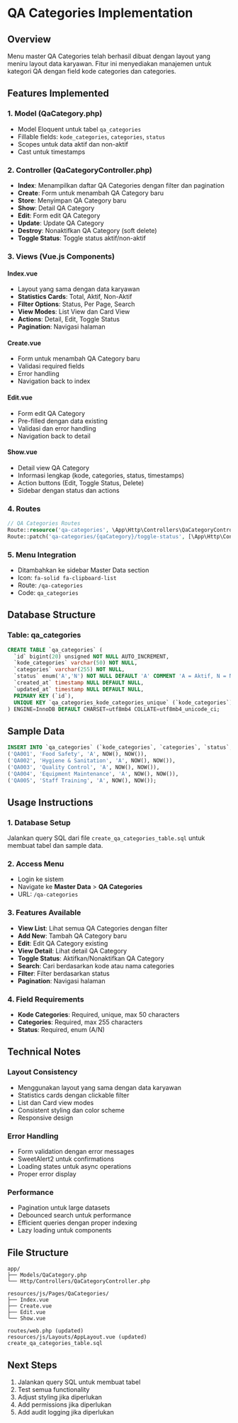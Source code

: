 # QA Categories Implementation

## Overview
Menu master QA Categories telah berhasil dibuat dengan layout yang meniru layout data karyawan. Fitur ini menyediakan manajemen untuk kategori QA dengan field kode categories dan categories.

## Features Implemented

### 1. Model (QaCategory.php)
- Model Eloquent untuk tabel `qa_categories`
- Fillable fields: `kode_categories`, `categories`, `status`
- Scopes untuk data aktif dan non-aktif
- Cast untuk timestamps

### 2. Controller (QaCategoryController.php)
- **Index**: Menampilkan daftar QA Categories dengan filter dan pagination
- **Create**: Form untuk menambah QA Category baru
- **Store**: Menyimpan QA Category baru
- **Show**: Detail QA Category
- **Edit**: Form edit QA Category
- **Update**: Update QA Category
- **Destroy**: Nonaktifkan QA Category (soft delete)
- **Toggle Status**: Toggle status aktif/non-aktif

### 3. Views (Vue.js Components)

#### Index.vue
- Layout yang sama dengan data karyawan
- **Statistics Cards**: Total, Aktif, Non-Aktif
- **Filter Options**: Status, Per Page, Search
- **View Modes**: List View dan Card View
- **Actions**: Detail, Edit, Toggle Status
- **Pagination**: Navigasi halaman

#### Create.vue
- Form untuk menambah QA Category baru
- Validasi required fields
- Error handling
- Navigation back to index

#### Edit.vue
- Form edit QA Category
- Pre-filled dengan data existing
- Validasi dan error handling
- Navigation back to detail

#### Show.vue
- Detail view QA Category
- Informasi lengkap (kode, categories, status, timestamps)
- Action buttons (Edit, Toggle Status, Delete)
- Sidebar dengan status dan actions

### 4. Routes
```php
// QA Categories Routes
Route::resource('qa-categories', \App\Http\Controllers\QaCategoryController::class);
Route::patch('qa-categories/{qaCategory}/toggle-status', [\App\Http\Controllers\QaCategoryController::class, 'toggleStatus'])->name('qa-categories.toggle-status');
```

### 5. Menu Integration
- Ditambahkan ke sidebar Master Data section
- Icon: `fa-solid fa-clipboard-list`
- Route: `/qa-categories`
- Code: `qa_categories`

## Database Structure

### Table: qa_categories
```sql
CREATE TABLE `qa_categories` (
  `id` bigint(20) unsigned NOT NULL AUTO_INCREMENT,
  `kode_categories` varchar(50) NOT NULL,
  `categories` varchar(255) NOT NULL,
  `status` enum('A','N') NOT NULL DEFAULT 'A' COMMENT 'A = Aktif, N = Non-Aktif',
  `created_at` timestamp NULL DEFAULT NULL,
  `updated_at` timestamp NULL DEFAULT NULL,
  PRIMARY KEY (`id`),
  UNIQUE KEY `qa_categories_kode_categories_unique` (`kode_categories`)
) ENGINE=InnoDB DEFAULT CHARSET=utf8mb4 COLLATE=utf8mb4_unicode_ci;
```

## Sample Data
```sql
INSERT INTO `qa_categories` (`kode_categories`, `categories`, `status`, `created_at`, `updated_at`) VALUES
('QA001', 'Food Safety', 'A', NOW(), NOW()),
('QA002', 'Hygiene & Sanitation', 'A', NOW(), NOW()),
('QA003', 'Quality Control', 'A', NOW(), NOW()),
('QA004', 'Equipment Maintenance', 'A', NOW(), NOW()),
('QA005', 'Staff Training', 'A', NOW(), NOW());
```

## Usage Instructions

### 1. Database Setup
Jalankan query SQL dari file `create_qa_categories_table.sql` untuk membuat tabel dan sample data.

### 2. Access Menu
- Login ke sistem
- Navigate ke **Master Data** > **QA Categories**
- URL: `/qa-categories`

### 3. Features Available
- **View List**: Lihat semua QA Categories dengan filter
- **Add New**: Tambah QA Category baru
- **Edit**: Edit QA Category existing
- **View Detail**: Lihat detail QA Category
- **Toggle Status**: Aktifkan/Nonaktifkan QA Category
- **Search**: Cari berdasarkan kode atau nama categories
- **Filter**: Filter berdasarkan status
- **Pagination**: Navigasi halaman

### 4. Field Requirements
- **Kode Categories**: Required, unique, max 50 characters
- **Categories**: Required, max 255 characters  
- **Status**: Required, enum (A/N)

## Technical Notes

### Layout Consistency
- Menggunakan layout yang sama dengan data karyawan
- Statistics cards dengan clickable filter
- List dan Card view modes
- Consistent styling dan color scheme
- Responsive design

### Error Handling
- Form validation dengan error messages
- SweetAlert2 untuk confirmations
- Loading states untuk async operations
- Proper error display

### Performance
- Pagination untuk large datasets
- Debounced search untuk performance
- Efficient queries dengan proper indexing
- Lazy loading untuk components

## File Structure
```
app/
├── Models/QaCategory.php
└── Http/Controllers/QaCategoryController.php

resources/js/Pages/QaCategories/
├── Index.vue
├── Create.vue
├── Edit.vue
└── Show.vue

routes/web.php (updated)
resources/js/Layouts/AppLayout.vue (updated)
create_qa_categories_table.sql
```

## Next Steps
1. Jalankan query SQL untuk membuat tabel
2. Test semua functionality
3. Adjust styling jika diperlukan
4. Add permissions jika diperlukan
5. Add audit logging jika diperlukan
